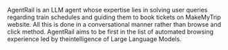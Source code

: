 AgentRail is an LLM agent whose expertise lies in solving user queries regarding train schedules and guiding them to book tickets on MakeMyTrip website. All this is done in a conversational manner rather than browse and click method. AgentRail aims to be first in the list of automated browsing experience led by theintelligence of Large Language Models.  
